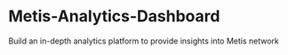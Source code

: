 # Metis-Analytics-Dashboard
 Build an in-depth analytics platform to provide insights into Metis network
